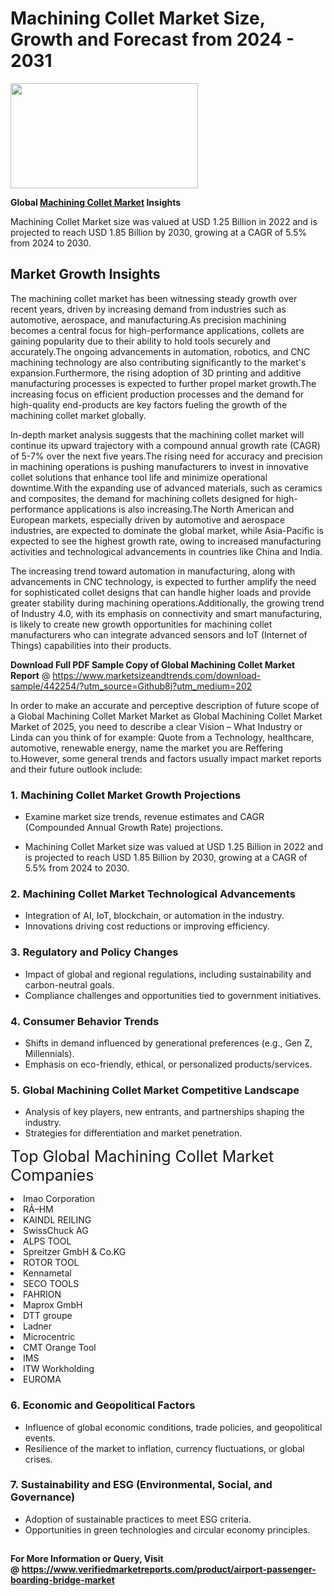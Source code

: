 <H1>Machining Collet Market Size, Growth and Forecast from 2024 - 2031</H1><img class="aligncenter size-medium wp-image-584254" src="https://thirdeyenews.in/wp-content/uploads/2024/09/Global-Market-Research-300x168.jpeg" alt="" width="300" height="168" /><p><strong>Global&nbsp;<a href="https://www.marketsizeandtrends.com/download-sample/442254/?utm_source=Github8j?utm_medium=202">Machining Collet Market</a> Insights</strong></p><p>Machining Collet Market size was valued at USD 1.25 Billion in 2022 and is projected to reach USD 1.85 Billion by 2030, growing at a CAGR of 5.5% from 2024 to 2030.</p><p><h2>Market Growth Insights</h2> <p>The machining collet market has been witnessing steady growth over recent years, driven by increasing demand from industries such as automotive, aerospace, and manufacturing.As precision machining becomes a central focus for high-performance applications, collets are gaining popularity due to their ability to hold tools securely and accurately.The ongoing advancements in automation, robotics, and CNC machining technology are also contributing significantly to the market's expansion.Furthermore, the rising adoption of 3D printing and additive manufacturing processes is expected to further propel market growth.The increasing focus on efficient production processes and the demand for high-quality end-products are key factors fueling the growth of the machining collet market globally.</p> <p>In-depth market analysis suggests that the machining collet market will continue its upward trajectory with a compound annual growth rate (CAGR) of 5-7% over the next five years.The rising need for accuracy and precision in machining operations is pushing manufacturers to invest in innovative collet solutions that enhance tool life and minimize operational downtime.With the expanding use of advanced materials, such as ceramics and composites, the demand for machining collets designed for high-performance applications is also increasing.The North American and European markets, especially driven by automotive and aerospace industries, are expected to dominate the global market, while Asia-Pacific is expected to see the highest growth rate, owing to increased manufacturing activities and technological advancements in countries like China and India.</p> <p>The increasing trend toward automation in manufacturing, along with advancements in CNC technology, is expected to further amplify the need for sophisticated collet designs that can handle higher loads and provide greater stability during machining operations.Additionally, the growing trend of Industry 4.0, with its emphasis on connectivity and smart manufacturing, is likely to create new growth opportunities for machining collet manufacturers who can integrate advanced sensors and IoT (Internet of Things) capabilities into their products.</p> <p><span class=""><strong>Download Full PDF Sample Copy of Global Machining Collet Market Report</strong> @ <a href="https://www.marketsizeandtrends.com/download-sample/442254/?utm_source=Github8j?utm_medium=202" target="_blank">https://www.marketsizeandtrends.com/download-sample/442254/?utm_source=Github8j?utm_medium=202</a></span></p><p>In order to make an accurate and perceptive description of future scope of a Global&nbsp;Machining Collet Market Market as Global&nbsp;Machining Collet Market Market of 2025, you need to describe a clear Vision &ndash; What Industry or Linda can you think of for example: Quote from a Technology, healthcare, automotive, renewable energy, name the market you are Reffering to.However, some general trends and factors usually impact market reports and their future outlook include:</p><h3>1.&nbsp;<strong>Machining Collet Market Growth Projections</strong></h3><ul><li>Examine market size trends, revenue estimates and CAGR (Compounded Annual Growth Rate) projections.</li><li><p>Machining Collet Market size was valued at USD 1.25 Billion in 2022 and is projected to reach USD 1.85 Billion by 2030, growing at a CAGR of 5.5% from 2024 to 2030.</p></li></ul><h3>2.&nbsp;<strong>Machining Collet Market Technological Advancements</strong></h3><ul><li>Integration of AI, IoT, blockchain, or automation in the industry.</li><li>Innovations driving cost reductions or improving efficiency.</li></ul><h3>3.&nbsp;<strong>Regulatory and Policy Changes</strong></h3><ul><li>Impact of global and regional regulations, including sustainability and carbon-neutral goals.</li><li>Compliance challenges and opportunities tied to government initiatives.</li></ul><h3>4.&nbsp;<strong>Consumer Behavior Trends</strong></h3><ul><li>Shifts in demand influenced by generational preferences (e.g., Gen Z, Millennials).</li><li>Emphasis on eco-friendly, ethical, or personalized products/services.</li></ul><h3>5.&nbsp;<strong>Global Machining Collet Market Competitive Landscape</strong></h3><ul><li>Analysis of key players, new entrants, and partnerships shaping the industry.</li><li>Strategies for differentiation and market penetration.</li></ul><p data-pm-slice="1 1 []"><span style="color: inherit; font-family: inherit; font-size: 25px;">Top Global Machining Collet Market Companies</span></p><div class="" data-test-id=""><p><li>Imao Corporation</li><li> RÃ–HM</li><li> KAINDL REILING</li><li> SwissChuck AG</li><li> ALPS TOOL</li><li> Spreitzer GmbH & Co.KG</li><li> ROTOR TOOL</li><li> Kennametal</li><li> SECO TOOLS</li><li> FAHRION</li><li> Maprox GmbH</li><li> DTT groupe</li><li> Ladner</li><li> Microcentric</li><li> CMT Orange Tool</li><li> IMS</li><li> ITW Workholding</li><li> EUROMA</li></p></div><h3>6.&nbsp;<strong>Economic and Geopolitical Factors</strong></h3><ul><li>Influence of global economic conditions, trade policies, and geopolitical events.</li><li>Resilience of the market to inflation, currency fluctuations, or global crises.</li></ul><h3>7.&nbsp;<strong>Sustainability and ESG (Environmental, Social, and Governance)</strong></h3><ul><li>Adoption of sustainable practices to meet ESG criteria.</li><li>Opportunities in green technologies and circular economy principles.</li></ul><h2><strong style="font-size: 14px;">For More Information or Query, Visit @&nbsp;</strong><a style="background-color: #ffffff; font-size: 14px;" href="https://www.marketsizeandtrends.com/report/machining-collet-market/" target="_blank">https://www.verifiedmarketreports.com/product/airport-passenger-boarding-bridge-market</a></h2>